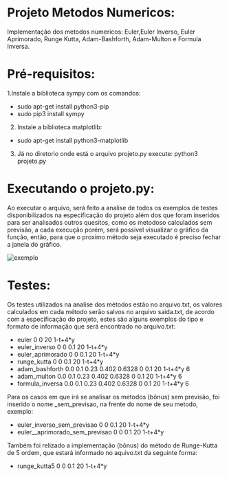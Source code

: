 # Projeto Metodos Numericos:
Implementação dos metodos numericos: Euler,Euler Inverso, Euler Aprimorado, Runge Kutta, Adam-Bashforth, Adam-Multon e Formula Inversa.

# Pré-requisitos:
1.Instale a biblioteca sympy com os comandos:
  * sudo apt-get install python3-pip
  * sudo pip3 install sympy
  
2. Instale a biblioteca matplotlib:
  * sudo apt-get install python3-matplotlib

3. Já no diretorio onde está o arquivo projeto.py execute:
  python3 projeto.py
 
# Executando o projeto.py:
 Ao executar o arquivo, será feito a analise de todos os exemplos de testes disponibilizados na especificação do projeto além dos que foram inseridos para ser analisados outros quesitos, como os metodoso calculados sem previsão, a cada execução porém, será possivel visualizar o gráfico da função, então, para que o proximo método seja executado é preciso fechar a janela do gráfico.

![exemplo](https://user-images.githubusercontent.com/35431863/47189403-c1da9580-d312-11e8-918e-466f7758c4a2.png)
 
# Testes:
 Os testes utilizados na analise dos métodos estão no arquivo.txt, os valores calculados em cada método serão salvos no arquivo saida.txt, de acordo com a especificação do projeto, estes são alguns exemplos do tipo e formato de informação que será encontrado no arquivo.txt:
 
* euler 0 0 20 1-t+4*y
* euler_inverso 0 0 0.1 20 1-t+4*y
* euler_aprimorado 0 0 0.1 20 1-t+4*y
* runge_kutta 0 0 0.1 20 1-t+4*y
* adam_bashforth 0.0 0.1 0.23 0.402 0.6328 0 0.1 20 1-t+4*y 6
* adam_multon 0.0 0.1 0.23 0.402 0.6328 0 0.1 20 1-t+4*y 6
* formula_inversa 0.0 0.1 0.23 0.402 0.6328 0 0.1 20 1-t+4*y 6

Para os casos em que irá se analisar os metodos (bônus) sem previsão, foi inserido o nome _sem_previsao, na frente do nome de seu metodo, exemplo:
* euler_inverso_sem_previsao 0 0 0.1 20 1-t+4*y
* euler__aprimorado_sem_previsao 0 0 0.1 20 1-t+4*y

Também foi relizado a implementação (bônus) do método de Runge-Kutta de 5 ordem, que estará informado no aquivo.txt da seguinte forma:
* runge_kutta5 0 0 0.1 20 1-t+4*y



 
